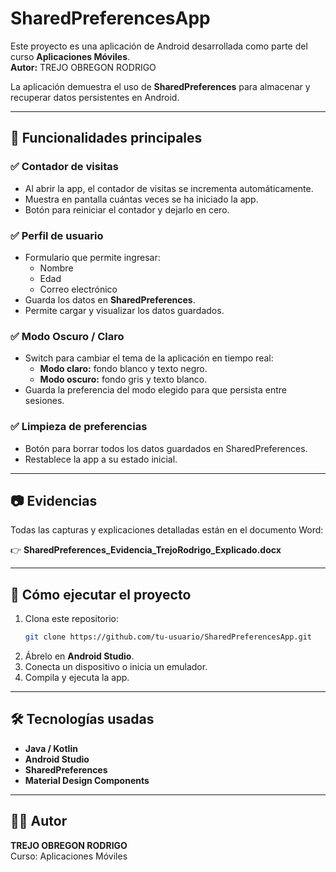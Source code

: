 
# SharedPreferencesApp

Este proyecto es una aplicación de Android desarrollada como parte del curso **Aplicaciones Móviles**.  
**Autor:** TREJO OBREGON RODRIGO  

La aplicación demuestra el uso de **SharedPreferences** para almacenar y recuperar datos persistentes en Android.

---

## 📌 Funcionalidades principales

### ✅ Contador de visitas
- Al abrir la app, el contador de visitas se incrementa automáticamente.
- Muestra en pantalla cuántas veces se ha iniciado la app.
- Botón para reiniciar el contador y dejarlo en cero.

### ✅ Perfil de usuario
- Formulario que permite ingresar:
  - Nombre
  - Edad
  - Correo electrónico
- Guarda los datos en **SharedPreferences**.
- Permite cargar y visualizar los datos guardados.

### ✅ Modo Oscuro / Claro
- Switch para cambiar el tema de la aplicación en tiempo real:
  - **Modo claro:** fondo blanco y texto negro.
  - **Modo oscuro:** fondo gris y texto blanco.
- Guarda la preferencia del modo elegido para que persista entre sesiones.

### ✅ Limpieza de preferencias
- Botón para borrar todos los datos guardados en SharedPreferences.
- Restablece la app a su estado inicial.

---

## 📷 Evidencias

Todas las capturas y explicaciones detalladas están en el documento Word:

👉 **SharedPreferences_Evidencia_TrejoRodrigo_Explicado.docx**

---

## 🚀 Cómo ejecutar el proyecto

1. Clona este repositorio:
   ```bash
   git clone https://github.com/tu-usuario/SharedPreferencesApp.git
   ```
2. Ábrelo en **Android Studio**.
3. Conecta un dispositivo o inicia un emulador.
4. Compila y ejecuta la app.

---

## 🛠 Tecnologías usadas

- **Java / Kotlin**
- **Android Studio**
- **SharedPreferences**
- **Material Design Components**

---

## 👨‍💻 Autor

**TREJO OBREGON RODRIGO**  
Curso: Aplicaciones Móviles
